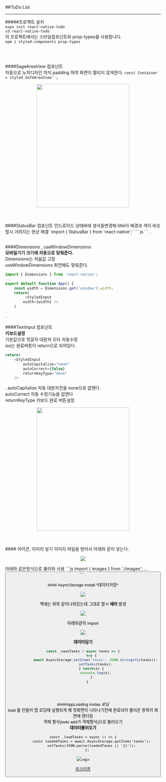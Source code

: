 ##ToDo List
___


#####프로젝트 설치  
`expo init react-native-todo`  
`cd react-native-todo`  
이 프로젝트에서는 스타일컴포넌트와 prop-types를 사용합니다.  
`npm i styled-components prop-types`  
      
</br>
</br>

####SageAreaView 컴포넌트  
자동으로 노치디자인 까지 padding 하여 화면이 짤리지 않게한다.
`const Container = styled.SafeAreaView``;`  
<p align="center"><img src="https://user-images.githubusercontent.com/75245755/113812486-24f16880-97a9-11eb-8d89-839a3511869e.PNG" width="300" height="400"></p> 
</br>
</br>
####StatusBar 컴포넌트  
안드로이드 상태바에 생삭을변경해 title이 배경과 색이 비슷할시 가려지는 현상 해결  
`import { StatusBar } from 'react-native';`  
``` js
<StatusBar
    barStyle="light-content"
    backgroundColor={theme.background}
/>
```  
.
</br>
</br>  

####Dimensions , useWindowDimensions  
**모바일기기 크기에 자동으로 맞춰준다.**  
Dimensions는 처음값 고정   
useWindowDimensions 회전해도 맞춰준다.  
```js
import { Dimensions } from 'react-native';
...
export default function App() {
    const width = Dimensions.get('window').width;
    return(
         <StyledInput 
        width={width} />
    )
```   
.
</br>
</br>
####TextInput 컴포넌트   
**키보드설정**  
기본값으로 첫글자 대문자 오타 자동수정  
ios는 완료버튼이 return으로 되어있다.  
```js
return(
    <StyledInput
        autoCapitalize="none"
        autoCorrect={false}
        returnKeyType="done"
    />
```  
.
autoCapitalize 자동 대문자전을 none으로 없앤다.  
autoCorrect 자동 수정기능을 없앤다  
returnKeyType 키보드 완료 버튼설정  
<p align="center"><img src="https://user-images.githubusercontent.com/75245755/113812061-5d447700-97a8-11eb-8dfb-9c4904ec8cf1.PNG" width="300" height="400"></p>    
</br>
</br>
#### 아이콘, 이미지 넣기  
이미지 파일을 받아서 아래와 같이 넣는다.  
<p align="center"><img src="https://user-images.githubusercontent.com/75245755/113812752-96311b80-97a9-11eb-83ef-33d2df63efdd.PNG"></p>  
아래와 같은방식으로 불러와 사용  
```js
import { images } from './images';
...
<button type= {images.uncompled}/>
``` 
.
</br>
</br>
#### AsyncStorage  install *데이터저장* 
<p align="center"><img src="https://user-images.githubusercontent.com/75245755/113814665-f2e20580-97ac-11eb-85eb-243cd7578b07.PNG"></p>  

책에는 위와 같이나와있는데 그대로 할시 **에러** 발생  
<p align="center"><img src="https://user-images.githubusercontent.com/75245755/113813321-a72e5c80-97aa-11eb-8f90-514c953b3d2e.PNG" ></p>  
아래와같이 import  
<p align="center"><img src="https://user-images.githubusercontent.com/75245755/113813444-df359f80-97aa-11eb-9895-0e1e0451c341.PNG" ></p>  

**데이터담기**
```js
const _saveTasks = async tasks => {
        try {
            await AsyncStorage.setItem('tasks', JSON.stringify(tasks));
            setTasks(tasks);
        } catch(e) {
            console.log(e);
        }
    }
```  
</br>

.  
####AppLoading instaa *로딩*   
load 를 만들어  앱 로딩때 실행되게 해 첫화면이 나타나기전에 완료되어 불러온 항목이 화면에 렌더링  
객체 형식(todo add가 객체형식)으로 불러오기  
**데이터불러오기**  
```
const _loadTasks = async () => {
        const loadedTasks = await AsyncStorage.getItem('tasks');
        setTasks(JSON.parse(loadedTasks || '{}'));
    };
```  
<p align="center"><img src="https://user-images.githubusercontent.com/75245755/113815152-ad720800-97ad-11eb-8fdd-a0656ba56612.PNG">>/p>  


<!-- 링크 -->
[링크이름](링크내용)
